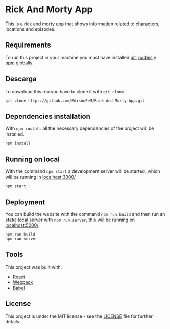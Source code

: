 # Rick And Morty App

This is a rick and morty app that shows information related to characters, locations and episodes.

## Requirements

To run this project in your machine you must have installed [git](https://git-scm.com/), [nodejs](https://nodejs.org/es/) y [npm](https://www.npmjs.com/) globally.

## Descarga

To download this rep you have to clone it with `git clone`.

```
git clone https://github.com/EdisonPeM/Rick-And-Morty-App.git
```

## Dependencies installation

With `npm install` all the necessary dependencies of the project will be installed.

```
npm install
```

## Running on local

With the command `npm start` a development server will be started, which will be running in [localhost:3000/](localhost:3000/)

```
npm start
```

## Deployment

You can build the website with the command `npm run build` and then run an static local server with `npm run server`, this will be running on [localhost:5000/](localhost:5000/)

```
npm run build
npm run server
```

## Tools

This project was built with:

- [React](https://reactjs.org/)
- [Webpack](http://webpack.js.org/)
- [Babel](https://babeljs.io/)

## License

This project is under the MIT license - see the [LICENSE](LICENSE) file for further details.
